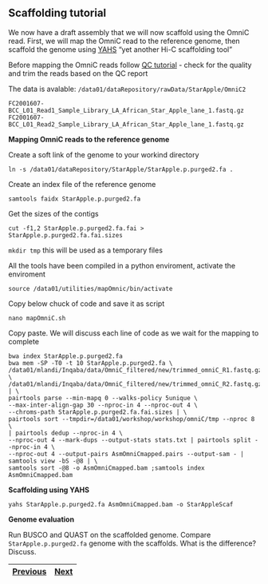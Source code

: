 ## Scaffolding tutorial

We now have a draft assembly that we will now scaffold using the OmniC read. First, we will map the OmniC read to the reference genome, then scaffold the genome using [YAHS](https://github.com/c-zhou/yahs) “yet another Hi-C scaffolding tool”

Before mapping the OmniC reads follow [QC tutorial](https://github.com/LandiMi2/GenomeAssemblyTut/blob/main/01_QC.md) - check for the quality and trim the reads based on the QC report

The data is avalable: `/data01/dataRepository/rawData/StarApple/OmniC2`

    FC2001607-BCC_L01_Read1_Sample_Library_LA_African_Star_Apple_lane_1.fastq.gz
    FC2001607-BCC_L01_Read2_Sample_Library_LA_African_Star_Apple_lane_1.fastq.gz
 

**Mapping OmniC reads to the reference genome**

Create a soft link of the genome to your workind directory 

`ln -s /data01/dataRepository/StarApple/StarApple.p.purged2.fa .`

Create an index file of the reference genome

`samtools faidx StarApple.p.purged2.fa`

Get the sizes of the contigs 

`cut -f1,2 StarApple.p.purged2.fa.fai > StarApple.p.purged2.fa.fai.sizes`


`mkdir tmp` this will be used as a temporary files

All the tools have been compiled in a python enviroment, activate the enviroment

`source /data01/utilities/mapOmnic/bin/activate`

Copy below chuck of code and save it as script

`nano mapOmniC.sh`

Copy paste. We will discuss each line of code as we wait for the mapping to complete


```
bwa index StarApple.p.purged2.fa 
bwa mem -SP -T0 -t 10 StarApple.p.purged2.fa \
/data01/mlandi/Inqaba/data/OmniC_filtered/new/trimmed_omniC_R1.fastq.gz \
/data01/mlandi/Inqaba/data/OmniC_filtered/new/trimmed_omniC_R2.fastq.gz | \
pairtools parse --min-mapq 0 --walks-policy 5unique \
--max-inter-align-gap 30 --nproc-in 4 --nproc-out 4 \
--chroms-path StarApple.p.purged2.fa.fai.sizes | \
pairtools sort --tmpdir=/data01/workshop/workshop/omniC/tmp --nproc 8 \
| pairtools dedup --nproc-in 4 \
--nproc-out 4 --mark-dups --output-stats stats.txt | pairtools split --nproc-in 4 \
--nproc-out 4 --output-pairs AsmOmniCmapped.pairs --output-sam - | samtools view -bS -@8 | \
samtools sort -@8 -o AsmOmniCmapped.bam ;samtools index AsmOmniCmapped.bam
```

**Scaffolding using YAHS**

`yahs StarApple.p.purged2.fa AsmOmniCmapped.bam -o StarAppleScaf`

**Genome evaluation** 

Run BUSCO and QUAST on the scaffolded genome. Compare `StarApple.p.purged2.fa` genome with the scaffolds. What is the difference? Discuss. 


|[Previous](https://github.com/LandiMi2/GenomeAssemblyTut/blob/main/03_assembly.md)|[Next](https://github.com/LandiMi2/GenomeAssemblyTut/blob/main/05_GenomeAnnotation.md)|
|---|---|




